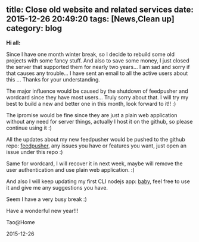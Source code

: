 title: Close old website and related services
date: 2015-12-26 20:49:20
tags: [News,Clean up]
category: blog
---

**Hi all:**

  Since I have one month winter break, so I decide to rebuild some old projects with some fancy stuff. And also to save some money, I just closed the server that supported them for nearly two years... I am sad and sorry if that causes any trouble... I have sent an email to all the active users about this ... Thanks for your understanding.

  The major influence would be caused by the shutdown of feedpusher and wordcard since they have most users... Truly sorry about that. I will try my best to build a new and better one in this month, look forward to it!! :)

  The ipromise would be fine since they are just a plain web application without any need for server things, actually I host it on the github, so please continue using it :)

  All the updates about my new feedpusher would be pushed to the github repo: [feedpusher](https://github.com/taoalpha/feedpusher), any issues you have or features you want, just open an issue under this repo :)

  Same for wordcard, I will recover it in next week, maybe will remove the user authentication and use plain web application. :)

  And also I will keep updating my first CLI nodejs app: [baby](https://github.com/taoalpha/baby), feel free to use it and give me any suggestions you have.

  Seem I have a very busy break :)

  Have a wonderful new year!!!

Tao@Home

2015-12-26
